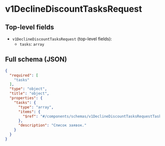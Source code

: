 # v1DeclineDiscountTasksRequest

## Top-level fields
- `v1DeclineDiscountTasksRequest` (top-level fields):
  - `tasks`: `array`

## Full schema (JSON)
```json
{
  "required": [
    "tasks"
  ],
  "type": "object",
  "title": "object",
  "properties": {
    "tasks": {
      "type": "array",
      "items": {
        "$ref": "#/components/schemas/v1DeclineDiscountTasksRequestTask"
      },
      "description": "Список заявок."
    }
  }
}
```
